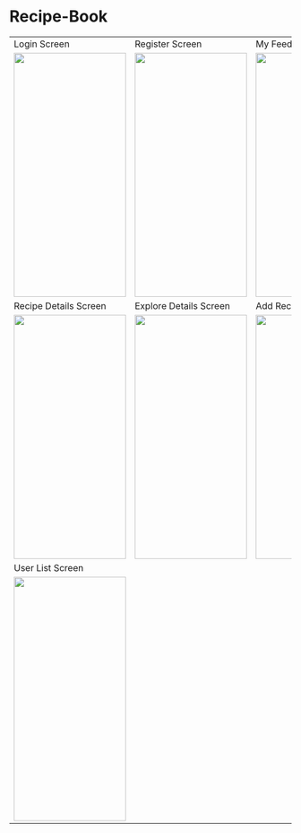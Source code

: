 # Recipe-Book

<table>
  <tr>
    <td>Login Screen</td>
     <td>Register Screen</td>
     <td>My Feeds Screen</td>
    <td>User Profile Screen</td>
  </tr>
  <tr>
    <td><img src="https://user-images.githubusercontent.com/87308182/178108249-d53304a8-807f-44e6-91d8-55979ce2875b.jpg" width=200 height=435></td>
    <td><img src="https://user-images.githubusercontent.com/87308182/178108272-d7074a59-48fc-44fc-bb76-d93852096530.jpg" width=200 height=435></td>
    <td><img src="https://user-images.githubusercontent.com/87308182/178108310-8d2dabb9-c6d3-4e17-abec-cf1c56a0ce96.jpg" width=200 height=435></td>
    <td><img src="https://user-images.githubusercontent.com/87308182/178108352-f18c86b9-0538-413d-ac35-dd34eb5cf1c0.jpg" width=200 height=435></td>
  </tr>
  <tr>
     <td>Recipe Details Screen</td>
     <td>Explore Details Screen</td>
     <td>Add Recipe Screen</td>
     <td>Status Drawer</td>
  </tr>
  <tr>
    <td><img src="https://user-images.githubusercontent.com/87308182/178108436-633eb1a7-e37f-433f-9507-08a9dfc26a54.jpg" width=200 height=435></td>
    <td><img src="https://user-images.githubusercontent.com/87308182/178108179-b15ef7b3-8b42-4646-b755-41c1b6acfde9.jpg" width=200 height=435></td>
    <td><img src="https://user-images.githubusercontent.com/87308182/178108184-c9edb9f5-17e4-49a4-ba68-455f997f8038.jpg" width=200 height=435></td>
    <td><img src="https://user-images.githubusercontent.com/87308182/178108461-45d40466-edfc-4975-9627-30b17b39d14e.jpg" width=200 height=435></td>
  </tr>
  <tr>
     <td>User List Screen</td>
  </tr>
  <tr>
    <td><img src="https://user-images.githubusercontent.com/87308182/178108511-d3b1070e-733b-4b05-8d0f-e65fe4467741.jpg" width=200 height=435></td>
  </tr>
 </table>
